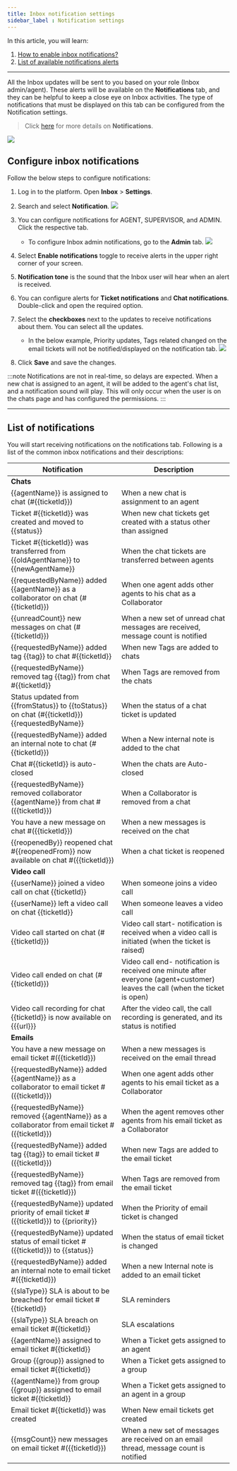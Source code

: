 ```yaml
---
title: Inbox notification settings 
sidebar_label : Notification settings 
---
```


In this article, you will learn: 
1. [How to enable inbox notifications?](#1)
2. [List of available notifications alerts](#2)

------
All the Inbox updates will be sent to you based on your role (Inbox admin/agent). These alerts will be available on the **Notifications** tab, and they can be helpful to keep a close eye on Inbox activities. The type of notifications that must be displayed on this tab can be configured from the Notification settings.     

> Click [here](https://docs.yellow.ai/docs/platform_concepts/inbox#--3-inbox-notifications) for more details on **Notifications**. 

![](https://i.imgur.com/5jrkOpD.png)


## <a name="1"></a> Configure inbox notifications 

Follow the below steps to configure notifications: 

1. Log in to the platform. Open **Inbox** > **Settings**. 
2. Search and select **Notification**. 
    ![](https://i.imgur.com/8RWFDNf.png)

3. You can configure notifications for AGENT, SUPERVISOR, and ADMIN. Click the respective tab. 
    - To configure Inbox admin notifications, go to the **Admin** tab. 
    ![](https://i.imgur.com/wmJnvfB.png)

4. Select **Enable notifications** toggle to receive alerts in the upper right corner of your screen.
5. **Notification tone** is the sound that the Inbox user will hear when an alert is received. 
6. You can configure alerts for **Ticket notifications** and **Chat notifications**. Double-click and open the required option. 
7. Select the **checkboxes** next to the updates to receive notifications about them. You can select all the updates.
    - In the below example, Priority updates, Tags related changed on the email tickets will not be notified/displayed on the notification tab. 
    ![](https://i.imgur.com/QBuPeKH.png)

8. Click **Save** and save the changes.    

:::note
Notifications are not in real-time, so delays are expected. When a new chat is assigned to an agent, it will be added to the agent's chat list, and a notification sound will play. This will only occur when the user is on the chats page and has configured the permissions.
:::


-------------


## <a name="2"></a> List of notifications 

You will start receiving notifications on the notifications tab. Following is a list of the common inbox notifications and their descriptions: 



| Notification                                                                                  | Description                                           |
| --------------------------------------------------------------------------------------------- | ----------------------------------------------------- |
|**Chats**||
| {{agentName}} is assigned to chat (#{{ticketId}})                                             | When a new chat is assignment to an agent             |
| Ticket #{{ticketId}} was created and moved to {{status}}                                      | When new chat tickets get created with a status other than assigned |
| Ticket #{{ticketId}} was transferred from {{oldAgentName}} to {{newAgentName}}                | When the chat tickets are transferred between agents                                     |
| {{requestedByName}} added {{agentName}} as a collaborator on chat (#{{ticketId}})               | When one agent adds other agents to his chat as a Collaborator                                   |
| {{unreadCount}} new messages on chat (#{{ticketId}})                                          | When a new set of unread chat messages are received, message count is notified                        |
| {{requestedByName}} added tag {{tag}} to chat #{{ticketId}}                                   | When new Tags are added to chats                                         |
| {{requestedByName}} removed tag {{tag}} from chat #{{ticketId}}                               | When Tags are removed from the chats                                      |
| Status updated from {{fromStatus}} to {{toStatus}} on chat (#{{ticketId}}){{requestedByName}} | When the status of a chat ticket is updated                               |
| {{requestedByName}} added an internal note to chat (#{{ticketId}})                            | When a New internal note is added to the chat                                    |
| Chat #{{ticketId}} is auto-closed                                                             | When the chats are Auto-closed                                     |
| {{requestedByName}} removed collaborator {{agentName}} from chat #({{ticketId}})              | When a Collaborator is removed from a chat                                |
| You have a new message on chat #({{ticketId}})                                                | When a new messages is received on the chat                                     |
| {{reopenedBy}} reopened chat #{{reopenedFrom}} now available on chat #({{ticketId}})          | When a chat ticket is reopened                                      |
|**Video call** ||
| {{userName}} joined a video call on chat {{ticketId}}                                         | When someone joins a video call                          |
| {{userName}} left a video call on chat {{ticketId}}                                           | When someone leaves a video call                          |
| Video call started on chat (#{{ticketId}})                                                    | Video call start- notification is received when a video call is initiated (when the ticket is raised)                             |
| Video call ended on chat (#{{ticketId}})                                                      | Video call end- notification is received one minute after everyone (agent+customer) leaves the call    (when the ticket is open)                          |
| Video call recording for chat {{ticketId}} is now available on {{{url}}}                      | After the video call, the call recording is generated, and its status is notified                   |
|**Emails**||
| You have a new message on email ticket #({{ticketId}})                                        | When a new messages is received     on the email thread                                           |
| {{requestedByName}} added {{agentName}} as a collaborator to email ticket #({{ticketId}})       | When one agent adds other agents to his email ticket as a Collaborator  |
| {{requestedByName}} removed {{agentName}} as a collaborator from email ticket #({{ticketId}})   | When the agent removes other agents from his email ticket as a Collaborator                                  |
| {{requestedByName}} added tag {{tag}} to email ticket #({{ticketId}})                         | When new Tags are added to the email ticket                                            |
| {{requestedByName}} removed tag {{tag}} from email ticket #({{ticketId}})                     | When  Tags are removed from the email ticket                                                      |
| {{requestedByName}} updated priority of email ticket #({{ticketId}}) to {{priority}}          | When the Priority of email ticket is changed                                      |
| {{requestedByName}} updated status of email ticket #({{ticketId}}) to {{status}}              | When the status of email ticket is changed                                       |
| {{requestedByName}} added an internal note to email ticket #({{ticketId}})                       | When a new Internal note is added to an email ticket                                |
| {{slaType}} SLA is about to be breached for email ticket #{{ticketId}}                        | SLA reminders                                         |
| {{slaType}} SLA breach on email ticket #{{ticketId}}                                          | SLA escalations                                       |
| {{agentName}} assigned to email ticket #{{ticketId}}                                          | When a Ticket gets assigned to an agent                           |
| Group {{group}} assigned to email ticket #{{ticketId}}                                        |When a Ticket gets assigned to a group                            |
| {{agentName}} from group {{group}} assigned to email ticket #{{ticketId}}                     | When a Ticket gets assigned to an agent in a group               |
| Email ticket #{{ticketId}} was created                                                        | When New email tickets get created                                           |
| {{msgCount}} new messages on email ticket #({{ticketId}})                                     | When a new set of messages are received on an email thread, message count is notified                             |

